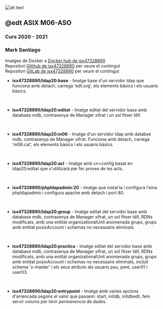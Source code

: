 ![alt text][logo]

## @edt ASIX M06-ASO
### Curs 2020 - 2021
### Mark Santiago

Imatges de Docker a [Docker hub de isx47328890]  
Repositori [GitHub de isx47328890] per veure el contingut  
Repositori [GitLab de isx47328890] per veure el contingut


* **isx47328890/ldap20:base** - Imatge base d'un servidor ldap que funciona amb detach, carrega 'edt.org', els elements bàsics i els usuaris bàsics.  

<br>

* **isx47328890/ldap20:editat** - Imatge editat del servidor base amb database mdb, contrasenya de Manager xifrat i un sol fitxer ldif.  

<br>

* **isx47328890/ldap20:m06** - Imatge d'un servidor ldap amb databse mdb, contrasenya de Manager xifrat. Funciona amb detach, carrega 'm06.cat', els elements bàsics i els usuaris bàsics.  

<br>

* **isx47328890/ldap20:acl** -  Imatge amb cn=config basat en ldap20:editat que s'utilitzarà per fer proves de les acls.  

<br>

* **isx47328890/phpldapadmin:20** - Imatge que instal·la i configura l'eina phpldapadmin i configura apache amb detach i port 80.  

<br>

* **isx47328890/ldap20:group** - Imatge editat del servidor base amb database mdb, contrasenya de Manager xifrat, un sol fitxer ldif, RDNs modificats, amb una entitat organizationalUnit anomenada grups, grups amb entitat posixAccount i schemas no necessaris eliminats.  

<br>

* **isx47328890/ldap20:practica** - Imatge editat del servidor base amb database mdb, contrasenya de Manager xifrat, un sol fitxer ldif, RDNs modificats, amb una entitat organizationalUnit anomenada grups, grups amb entitat posixAccount i schemas no necessaris eliminats, incluit schema 'x-master' i els seus atributs als usuaris pau, pere, user01 i user03.  

<br>

* **isx47328890/ldap20:entrypoint** - Imatge amb varies opcions d'arrencada segons el valor que passem: start, initdb, initdbedt, fem servir volums per tenir *permanencia* de dades.  



[logo]: https://www.openldap.org/images/headers/LDAPworm.gif
[Docker hub de isx47328890]: https://hub.docker.com/r/isx47328890/ldap20
[GitHub de isx47328890]: https://github.com/isx47328890/ldap20
[GitLab de isx47328890]: https://gitlab.com/isx47328890/ldap20
